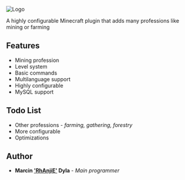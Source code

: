 ![Logo](https://i.imgur.com/dJtWQTd.png)

A highly configurable Minecraft plugin that adds many professions like mining or farming

## Features
* Mining profession
* Level system
* Basic commands
* Multilanguage support
* Highly configurable
* MySQL support

## Todo List
* Other professions - *farming, gathering, forestry*
* More configurable
* Optimizations

## Author
* **Marcin ['RhAnjiE'](https://github.com/Rhanjie) Dyla** - *Main programmer*
